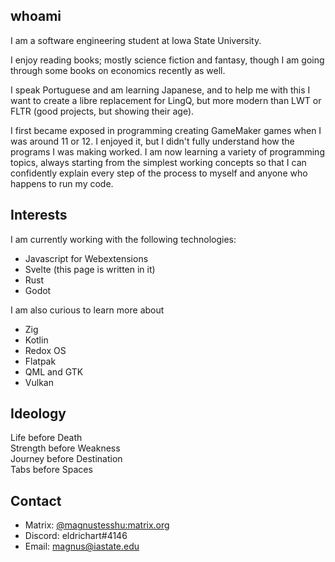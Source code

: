 ## whoami

I am a software engineering student at Iowa State University.

I enjoy reading books; mostly science fiction and fantasy, though I am going through some books on economics recently as well.

I speak Portuguese and am learning Japanese, and to help me with this I want to create a libre replacement for LingQ, but more modern than LWT or FLTR (good projects, but showing their age).

I first became exposed in programming creating GameMaker games when I was around 11 or 12. I enjoyed it, but I didn't fully understand how the programs I was making worked. I am now learning a variety of programming topics, always starting from the simplest working concepts so that I can confidently explain every step of the process to myself and anyone who happens to run my code.

## Interests

I am currently working with the following technologies:

 - Javascript for Webextensions
 - Svelte (this page is written in it)
 - Rust
 - Godot

I am also curious to learn more about

 - Zig
 - Kotlin
 - Redox OS
 - Flatpak
 - QML and GTK
 - Vulkan

## Ideology

Life before Death  
Strength before Weakness  
Journey before Destination  
Tabs before Spaces

## Contact

 - Matrix: [@magnustesshu:matrix.org](https://matrix.to/#/@magnustesshu:matrix.org)
 - Discord: eldrichart#4146
 - Email: [magnus@iastate.edu](mailto:magnus@iastate.edu)
